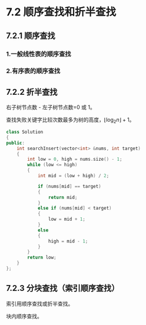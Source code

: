 # 7.2 顺序查找和折半查找

## 7.2.1 顺序查找

### 1.一般线性表的顺序查找

### 2.有序表的顺序查找

## 7.2.2 折半查找

右子树节点数 - 左子树节点数=0 或 1。

查找失败关键字比较次数最多为树的高度，$\left\lfloor \log_{2} n\right\rfloor  +1$。

```cpp
class Solution
{
public:
    int searchInsert(vector<int> &nums, int target)
    {
        int low = 0, high = nums.size() - 1;
        while (low <= high)
        {
            int mid = (low + high) / 2;

            if (nums[mid] == target)
            {
                return mid;
            }
            else if (nums[mid] < target)
            {
                low = mid + 1;
            }
            else
            {
                high = mid - 1;
            }
        }
        return low;
    }
};
```

## 7.2.3 分块查找（索引顺序查找）

索引用顺序查找或折半查找。

块内顺序查找。


